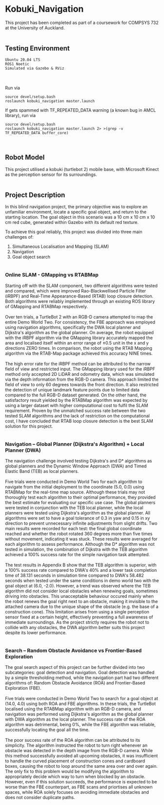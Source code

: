 # Kobuki_Navigation
This project has been completed as part of a coursework for COMPSYS 732 at the University of Auckland.
<br/><br/>

## Testing Environment
```
Ubuntu 20.04 LTS 
ROS1 Noetic 
Simulated via Gazebo & RViz
```
<br/><br/>
Run via
```
source devel/setup.bash
roslaunch kobuki_navigation master.launch
```
If gets spammed with TF_REPEATED_DATA warning (a known bug in AMCL library), run via
```
source devel/setup.bash
roslaunch kobuki_navigation master.launch 2> >(grep -v TF_REPEATED_DATA buffer_core)
```
<br/>

## Robot Model
This project utilised a kobuki (turtlebot 2) mobile base, with Microsoft Kinect as the perception sensor for its surroundings.
<br/><br/>
## Project Description
In this blind navigation project, the primary objective was to explore an unfamiliar environment, locate a specific goal object, and return to the starting location. 
The goal object in this scenario was a 10 cm x 10 cm x 10 cm red cube, generated within Gazebo with its default red texture. 

To achieve this goal reliably, this project was divided into three main challenges of:
1. Simultaneous Localisation and Mapping (SLAM)
2. Navigation
3. Goal object search
<br/><br/>

### Online SLAM - GMapping vs RTABMap
Starting off with the SLAM component, two different algorithms were tested and compared, which were improved Rao-Blackwellised Particle Filter (iRBPF) and Real-Time Appearance-Based (RTAB) loop closure detection.
Both algorithms were reliably implemented through an existing ROS library of GMapping and RTABMap respectively. 
<br/><br/>
Over ten trials, a TurtleBot 2 with an RGB-D camera attempted to map the entire Demo World Two. 
For consistency, the FBE approach was employed using navigation algorithms, specifically the DWA local planner and Dijkstra's algorithm as the global planner. 
On average, the robot equipped with the iRBPF algorithm via the GMapping library accurately mapped the area and localised itself within an error range of ±0.5 unit in the x and y directions ZERO times. 
In comparison, the robot using the RTAB Mapping algorithm via the RTAB-Map package achieved this accuracy NINE times.
<br/><br/>
The high error rate for the iRBPF method can be attributed to the narrow field of view and restricted input. 
The GMapping library used for the iRBPF method only accepted 2D LiDAR and odometry data, which was simulated via the depth information from the RGB-D camera. 
This approach limited the field of view to only 60 degrees towards the front direction. 
It also restricted the detection of unique landmark feature points due to limited data compared to the full RGB-D dataset generated.
On the other hand, the satisfactory result yielded by the RTABMap algorithm was expected by using a larger dataset with higher computational cost to fulfil the SLAM requirement. 
Proven by the unmatched success rate between the two tested SLAM algorithms and the lack of restriction on the computational cost, I have concluded that RTAB loop closure detection is the best SLAM solution for this project.
<br/><br/>

### Navigation – Global Planner (Dijkstra's Algorithm) + Local Planner (DWA)
The navigation challenge involved testing Dijkstra's and D* algorithms as global planners and the Dynamic Window Approach (DWA) and Timed Elastic Band (TEB) as local planners. 
<br/><br/>
Five trials were conducted in Demo World Two for each algorithm to navigate from the initial deployment to the coordinate (5.0, 0.0) using RTABMap for the real-time map source. 
Although these trials may not thoroughly test each algorithm to their optimal performance, they provided the best estimate for evaluating our specific use case. 
The global planners were tested in conjunction with the TEB local planner, while the local planners were tested using Dijkstra's algorithm as the global planner. 
All algorithms were set to have a goal tolerance of 0.3 in yaw and 0.15 in xy direction to prevent unnecessary infinite adjustments from slight drifts.
Two main results were recorded for each test: the final global coordinate reached and whether the robot rotated 360 degrees more than five times without movement, indicating it was stuck. 
These results were averaged for each algorithm to assess performance. 
Although the D* algorithm was not tested in simulation, the combination of Dijkstra with the TEB algorithm achieved a 100% success rate for the simple navigation task attempted.
<br/><br/>
The test results in Appendix B show that the TEB algorithm is superior, with a 100% success rate compared to DWA's 40% and a lower task completion time of 38.131 seconds
in simulation time compared to DWA's 58.482 seconds when tested under the same conditions in demo world two with the goal object at (6.0, -2.0). 
However, a trend was observed where the TEB algorithm did not consider local obstacles when renewing goals, sometimes driving into obstacles. 
This unacceptable behaviour occured mainly when the robot renews the goal right next to an obstacle, making it invisible to the attached camera due to the unique shape of the obstacle (e.g. the base of a construction cone). 
This limitation arises from using a single perception sensor fixed at a certain height, effectively preventing a full awareness of immediate surroundings. 
As the project strictly requires the robot not to collide with any obstacles, the DWA algorithm better suits this project despite its lower performance. 
<br/><br/>

### Search – Random Obstacle Avoidance vs Frontier-Based Exploration
The goal search aspect of this project can be further divided into two subcategories: goal detection and navigation. 
Goal detection was handled by a simple thresholding method, while the navigation part had two different algorithms of: Random Obstacle Avoidance (ROA) and Frontier-Based Exploration (FBE). 
<br/><br/>
Five trials were conducted in Demo World Two to search for a goal object at (14.0, 4.0) using both ROA and FBE algorithms.
In these trials, the TurtleBot localised using the RTABMap algorithm with an RGB-D camera, and navigation was performed using Dijkstra's algorithm as the global planner with DWA algorithm as the local planner. 
The success rate of the ROA algorithm was detrimental, being 0%, while the FBE algorithm was reliable, successfully locating the goal all the time.
<br/><br/>
The poor success rate of the ROA algorithm can be attributed to its simplicity. 
The algorithm instructed the robot to turn right whenever an obstacle was detected in the depth image from the RGB-D camera. 
While this method successfully avoided all upcoming obstacles, it was insufficient to handle the curved placement of construction cones and cardboard boxes, causing the robot to loop around the same area over and over again.
The only fix to this problem would be modifying the algorithm to appropriately decide which way to turn when blocked by an obstacle. 
However, even if this solution succeeds, the performance is expected to be worse than the FBE counterpart, as FBE scans and priortises all unknown spaces, while ROA solely focuses on avoiding immediate obstacles and does not consider duplicate paths.

